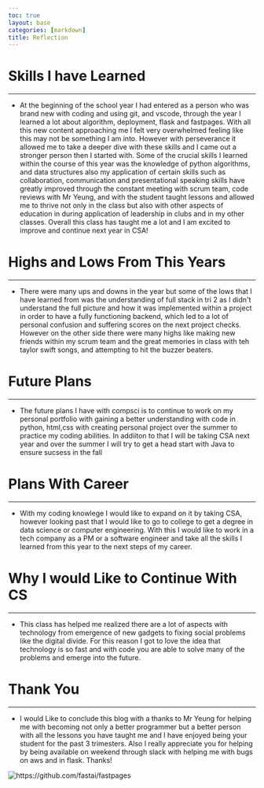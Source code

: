 ```yaml
---
toc: true
layout: base
categories: [markdown]
title: Reflection
---
```



# Skills I have Learned
-----------------------------------------------------------

- At the beginning of the school year I had entered as a person who was brand new with coding and using git, and vscode, through the year I learned a lot about algorithm, deployment, flask and fastpages. With all this new content approaching me I felt very overwhelmed feeling like this may not be something I am into. However with perseverance it allowed me to take a deeper dive with these skills and I came out a stronger person then I started with. Some of the crucial skills I learned within the course of this year was the knowledge of python algorithms, and data structures also my application of certain skills such as  collaboration, communication and presentational speaking skills have greatly improved through the constant meeting with scrum team, code reviews with Mr Yeung, and with the student taught lessons and allowed me to thrive not only in the class but also with other aspects of education in during application of leadership in clubs and in my other classes. Overall this class has taught me a lot and I am excited to improve and continue next year in CSA!

# Highs and Lows From This Years
-----------------------------------------------------------

- There were many ups and downs in the year but some of the lows that I have learned from was the understanding of full stack in tri 2 as I didn't understand the full picture and how it was implemented within a project in order to have a fully functioning backend, which led to a lot of personal confusion and suffering scores on the next project checks. However on the other side there were many highs like making new friends within my scrum team and the great memories in class with teh taylor swift songs, and attempting to hit the buzzer beaters.

# Future Plans 
-----------------------------------------------------------
- The future plans I have with compsci is to continue to work on my personal portfolio with gaining a better understanding with code in python, html,css with creating personal project over the summer to practice my coding abilities. In addiiton to that I will be taking CSA next year and over the summer I will try to get a head start with Java to ensure sucsess in the fall

# Plans With Career 
-----------------------------------------------------------
- With my coding knowlege I would like to expand on it by taking CSA, however looking past that I would like to go to college to get a degree in data science or computer engineering. With this I would like to work in a tech company as a PM or a software engineer and take all the skills I learned from this year to the next steps of my career. 

# Why I would Like to Continue With CS
-----------------------------------------------------------

- This class has helped me realized there are a lot of aspects with technology from emergence of new gadgets to fixing social problems like the digital divide. For this reason I got to love the idea that technology is so fast and with code you are able to solve many of the problems and emerge into the future. 

# Thank You 
----------------------------------------------------------
- I would Like to conclude this blog with a thanks to Mr Yeung for helping me with becoming not only a better programmer but a better person with all the lessons you have taught me and I have enjoyed being your student for the past 3 trimesters. Also I really appreciate you for helping by being available on weekend through slack with helping me with bugs on aws and in flask. Thanks!



![]({{site.baseurl}}/images/thanks.jpeg "https://github.com/fastai/fastpages")
